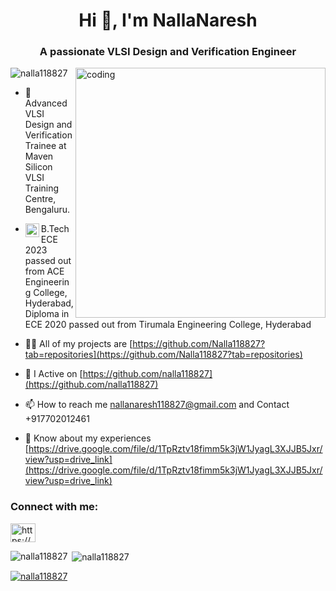 <h1 align="center">Hi 👋, I'm NallaNaresh</h1>

<h3 align="center">A passionate VLSI Design and Verification Engineer</h3>

<img align="right" alt="coding" width="400" src="https://th.bing.com/th/id/OIP.Zh6DsQ5mkY6CDSoacW0HxAHaEK?w=1280&h=720&rs=1&pid=ImgDetMain.jpg">

<p align="left"> <img src="https://komarev.com/ghpvc/?username=nalla118827&label=Profile%20views&color=0e75b6&style=flat" alt="nalla118827" /> </p>

- 🌱 Advanced VLSI Design and Verification Trainee at Maven Silicon VLSI Training Centre, Bengaluru.

- <img align="left" alt="coding" width="22" length="22" src="https://cdn1.iconfinder.com/data/icons/education-2-1/256/Student_Reading-1024.png">B.Tech ECE 2023 passed out from ACE Engineering College, Hyderabad,
                                                                                                                                                 Diploma in ECE 2020 passed out from Tirumala Engineering College, Hyderabad

- 👨‍💻 All of my projects are [https://github.com/Nalla118827?tab=repositories](https://github.com/Nalla118827?tab=repositories)

- 📝 I Active on [https://github.com/nalla118827](https://github.com/nalla118827)

- 📫 How to reach me nallanaresh118827@gmail.com and Contact +917702012461




- 📄 Know about my experiences [https://drive.google.com/file/d/1TpRztv18fimm5k3jW1JyagL3XJJB5Jxr/view?usp=drive_link](https://drive.google.com/file/d/1TpRztv18fimm5k3jW1JyagL3XJJB5Jxr/view?usp=drive_link)

<h3 align="left">Connect with me:</h3>
<p align="left">
<a href="https://linkedin.com/in/https://www.linkedin.com/in/nalla-naresh/" target="blank"><img align="center" src="https://raw.githubusercontent.com/rahuldkjain/github-profile-readme-generator/master/src/images/icons/Social/linked-in-alt.svg" alt="https://www.linkedin.com/in/nalla-naresh/" height="30" width="40" /></a>
</p>

<p><img align="left" src="https://github-readme-stats.vercel.app/api/top-langs?username=nalla118827&show_icons=true&locale=en&layout=compact" alt="nalla118827" /></p>

<p>&nbsp;<img align="center" src="https://github-readme-stats.vercel.app/api?username=nalla118827&show_icons=true&locale=en" alt="nalla118827" /></p>

<p align="left"> <a href="https://github.com/ryo-ma/github-profile-trophy"><img src="https://github-profile-trophy.vercel.app/?username=nalla118827" alt="nalla118827" /></a> </p>

